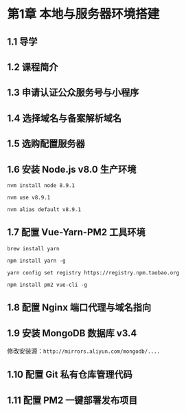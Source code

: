 # 第1章 本地与服务器环境搭建

## 1.1 导学

## 1.2 课程简介

## 1.3 申请认证公众服务号与小程序

## 1.4 选择域名与备案解析域名

## 1.5 选购配置服务器

## 1.6 安装 Node.js v8.0 生产环境

`nvm install node 8.9.1`

`nvm use v8.9.1`

`nvm alias default v8.9.1`

## 1.7 配置 Vue-Yarn-PM2 工具环境

`brew install yarn`

`npm install yarn -g`

`yarn config set registry https://registry.npm.taobao.org`

`npm install pm2 vue-cli -g`

## 1.8 配置 Nginx 端口代理与域名指向

## 1.9 安装 MongoDB 数据库 v3.4

修改安装源：`http://mirrors.aliyun.com/mongodb/....`

## 1.10 配置 Git 私有仓库管理代码

## 1.11 配置 PM2 一键部署发布项目
